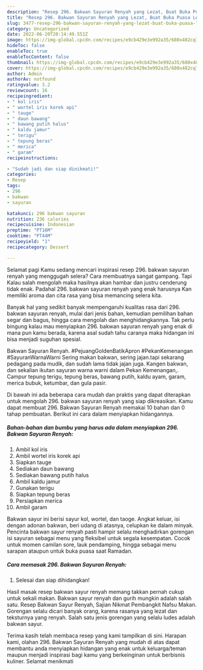 ```yaml
---
description: "Resep 296. Bakwan Sayuran Renyah yang Lezat, Buat Buka Puasa Lezat"
title: "Resep 296. Bakwan Sayuran Renyah yang Lezat, Buat Buka Puasa Lezat"
slug: 3477-resep-296-bakwan-sayuran-renyah-yang-lezat-buat-buka-puasa-lezat
category: Uncategorized
date: 2022-06-20T20:14:49.551Z
image: https://img-global.cpcdn.com/recipes/e9cb429e3e992a35/680x482cq70/296-bakwan-sayuran-renyah-foto-resep-utama.jpg
hideToc: false
enableToc: true
enableTocContent: false
thumbnail: https://img-global.cpcdn.com/recipes/e9cb429e3e992a35/680x482cq70/296-bakwan-sayuran-renyah-foto-resep-utama.jpg
cover: https://img-global.cpcdn.com/recipes/e9cb429e3e992a35/680x482cq70/296-bakwan-sayuran-renyah-foto-resep-utama.jpg
author: Admin
authorAv: notfound
ratingvalue: 3.2
reviewcount: 16
recipeingredient:
- " kol iris"
- " wortel iris korek api"
- " tauge"
- " daun bawang"
- " bawang putih halus"
- " kaldu jamur"
- " terigu"
- " tepung beras"
- " merica"
- " garam"
recipeinstructions:

- "Sudah jadi dan siap dinikmati!"
categories:
- Resep
tags:
- 296
- bakwan
- sayuran

katakunci: 296 bakwan sayuran 
nutrition: 236 calories
recipecuisine: Indonesian
preptime: "PT16M"
cooktime: "PT44M"
recipeyield: "1"
recipecategory: Dessert

---
```



Selamat pagi Kamu sedang mencari inspirasi resep 296. bakwan sayuran renyah yang menggugah selera? Cara membuatnya sangat gampang. Tapi Kalau salah mengolah maka hasilnya akan hambar dan justru cenderung tidak enak. Padahal 296. bakwan sayuran renyah yang enak harusnya Kan memiliki aroma dan cita rasa yang bisa memancing selera kita.


Banyak hal yang sedikit banyak mempengaruhi kualitas rasa dari 296. bakwan sayuran renyah, mulai dari jenis bahan, kemudian pemilihan bahan segar dan bagus, hingga cara mengolah dan menghidangkannya. Tak perlu bingung kalau mau menyiapkan 296. bakwan sayuran renyah yang enak di mana pun kamu berada, karena asal sudah tahu caranya maka hidangan ini bisa menjadi suguhan spesial.

Bakwan Sayuran Renyah. #PejuangGoldenBatikApron #PekanKemenangan #SayuranWarnaWarni Sering makan bakwan, sering jajan.tapi sekarang pedagang pada mudik, dan sudah lama tidak jajan juga. Kangen bakwan, dan sekalian ikutan sayuran warna warni dalam Pekan Kemenangan,. Campur tepung terigu, tepung beras, bawang putih, kaldu ayam, garam, merica bubuk, ketumbar, dan gula pasir.


Di bawah ini ada beberapa cara mudah dan praktis yang dapat diterapkan untuk mengolah 296. bakwan sayuran renyah yang siap dikreasikan. Kamu dapat membuat 296. Bakwan Sayuran Renyah memakai 10 bahan dan 0 tahap pembuatan. Berikut ini cara dalam menyiapkan hidangannya.

<!--inarticleads1-->

##### Bahan-bahan dan bumbu yang harus ada dalam menyiapkan 296. Bakwan Sayuran Renyah:

1. Ambil  kol iris
1. Ambil  wortel iris korek api
1. Siapkan  tauge
1. Sediakan  daun bawang
1. Sediakan  bawang putih halus
1. Ambil  kaldu jamur
1. Gunakan  terigu
1. Siapkan  tepung beras
1. Persiapkan  merica
1. Ambil  garam


Bakwan sayur ini berisi sayur kol, wortel, dan taoge. Angkat keluar, isi dengan adonan bakwan, beri udang di atasnya, celupkan ke dalam minyak. Pencinta bakwan sayur renyah pasti hampir selalu menghadirkan gorengan isi sayuran sebagai menu yang fleksibel untuk segala kesempatan. Cocok untuk momen camilan sore, lauk pendamping, hingga sebagai menu sarapan ataupun untuk buka puasa saat Ramadan. 

<!--inarticleads2-->

##### Cara memasak 296. Bakwan Sayuran Renyah:


1. Selesai dan siap dihidangkan!

Hasil masak resep bakwan sayur renyah memang takkan pernah cukup untuk sekali makan. Bakwan sayur renyah dan gurih mungkin adalah salah satu. Resep Bakwan Sayur Renyah, Sajian Nikmat Pembangkit Nafsu Makan. Gorengan selalu dicari banyak orang, karena rasanya yang lezat dan teksturnya yang renyah. Salah satu jenis gorengan yang selalu ludes adalah bakwan sayur. 

Terima kasih telah membaca resep yang kami tampilkan di sini. Harapan kami, olahan 296. Bakwan Sayuran Renyah yang mudah di atas dapat membantu anda menyiapkan hidangan yang enak untuk keluarga/teman maupun menjadi inspirasi bagi kamu yang berkeinginan untuk berbisnis kuliner. Selamat menikmati
